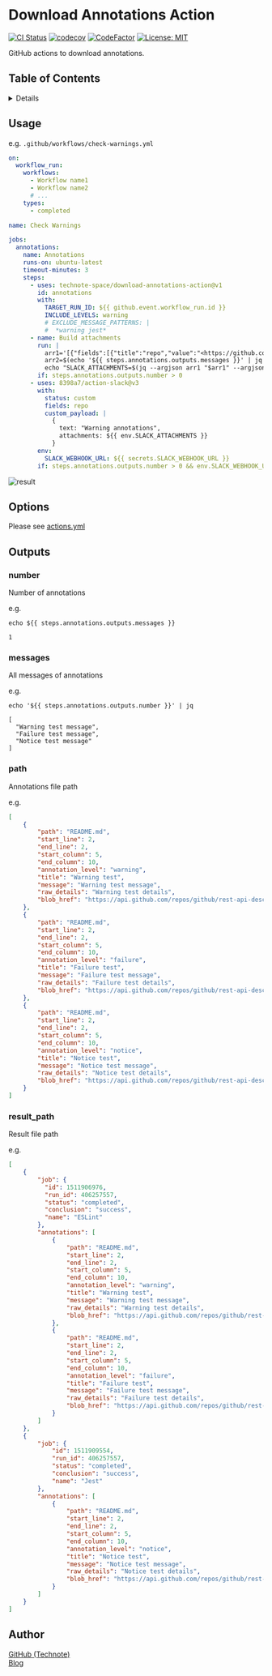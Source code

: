 # Download Annotations Action

[![CI Status](https://github.com/technote-space/download-annotations-action/workflows/CI/badge.svg)](https://github.com/technote-space/download-annotations-action/actions)
[![codecov](https://codecov.io/gh/technote-space/download-annotations-action/branch/master/graph/badge.svg)](https://codecov.io/gh/technote-space/download-annotations-action)
[![CodeFactor](https://www.codefactor.io/repository/github/technote-space/download-annotations-action/badge)](https://www.codefactor.io/repository/github/technote-space/download-annotations-action)
[![License: MIT](https://img.shields.io/badge/License-MIT-blue.svg)](https://github.com/technote-space/download-annotations-action/blob/master/LICENSE)

GitHub actions to download annotations.

## Table of Contents

<!-- START doctoc generated TOC please keep comment here to allow auto update -->
<!-- DON'T EDIT THIS SECTION, INSTEAD RE-RUN doctoc TO UPDATE -->
<details>
<summary>Details</summary>

- [Setup](#setup)
  - [yarn](#yarn)
  - [npm](#npm)
- [Workflows](#workflows)
  - [ci.yml](#ciyml)
  - [add-version-tag.yml](#add-version-tagyml)
  - [toc.yml](#tocyml)
  - [issue-opened.yml](#issue-openedyml)
  - [pr-opened.yml](#pr-openedyml)
  - [pr-updated.yml](#pr-updatedyml)
  - [project-card-moved.yml](#project-card-movedyml)
  - [broken-link-check.yml](#broken-link-checkyml)
  - [update-dependencies.yml](#update-dependenciesyml)
  - [add-test-tag.yml](#add-test-tagyml)
  - [Secrets](#secrets)
- [Test release](#test-release)
- [Helpers](#helpers)
- [Author](#author)

</details>
<!-- END doctoc generated TOC please keep comment here to allow auto update -->

## Usage
e.g. `.github/workflows/check-warnings.yml`  
```yaml
on:
  workflow_run:
    workflows:
      - Workflow name1
      - Workflow name2
      # ...
    types:
      - completed

name: Check Warnings

jobs:
  annotations:
    name: Annotations
    runs-on: ubuntu-latest
    timeout-minutes: 3
    steps:
      - uses: technote-space/download-annotations-action@v1
        id: annotations
        with:
          TARGET_RUN_ID: ${{ github.event.workflow_run.id }}
          INCLUDE_LEVELS: warning
          # EXCLUDE_MESSAGE_PATTERNS: |
          #  *warning jest*
      - name: Build attachments
        run: |
          arr1='[{"fields":[{"title":"repo","value":"<https://github.com/${{ github.repository }}|${{ github.repository }}>","short":true},{"title":"action","value":"<${{ github.event.workflow_run.html_url }}|action>","short":true}]}]'
          arr2=$(echo '${{ steps.annotations.outputs.messages }}' | jq -c 'map({"color":"warning","text":"```\(.)```"})')
          echo "SLACK_ATTACHMENTS=$(jq --argjson arr1 "$arr1" --argjson arr2 "$arr2" -nc '$arr1 + $arr2')" >> $GITHUB_ENV
        if: steps.annotations.outputs.number > 0
      - uses: 8398a7/action-slack@v3
        with:
          status: custom
          fields: repo
          custom_payload: |
            {
              text: "Warning annotations",
              attachments: ${{ env.SLACK_ATTACHMENTS }}
            }
        env:
          SLACK_WEBHOOK_URL: ${{ secrets.SLACK_WEBHOOK_URL }}
        if: steps.annotations.outputs.number > 0 && env.SLACK_WEBHOOK_URL
```


![result](https://raw.githubusercontent.com/technote-space/download-annotations-action/images/slack.png)

## Options
Please see [actions.yml](./action.yml)

## Outputs
### number
Number of annotations

e.g.
```shell script
echo ${{ steps.annotations.outputs.messages }}
```

```shell script
1
```

### messages
All messages of annotations

e.g.
```shell script
echo '${{ steps.annotations.outputs.number }}' | jq
```

```shell script
[
  "Warning test message",
  "Failure test message",
  "Notice test message"
]
```

### path
Annotations file path

e.g.
```json
[
    {
        "path": "README.md",
        "start_line": 2,
        "end_line": 2,
        "start_column": 5,
        "end_column": 10,
        "annotation_level": "warning",
        "title": "Warning test",
        "message": "Warning test message",
        "raw_details": "Warning test details",
        "blob_href": "https://api.github.com/repos/github/rest-api-description/git/blobs/abc"
    },
    {
        "path": "README.md",
        "start_line": 2,
        "end_line": 2,
        "start_column": 5,
        "end_column": 10,
        "annotation_level": "failure",
        "title": "Failure test",
        "message": "Failure test message",
        "raw_details": "Failure test details",
        "blob_href": "https://api.github.com/repos/github/rest-api-description/git/blobs/abc"
    },
    {
        "path": "README.md",
        "start_line": 2,
        "end_line": 2,
        "start_column": 5,
        "end_column": 10,
        "annotation_level": "notice",
        "title": "Notice test",
        "message": "Notice test message",
        "raw_details": "Notice test details",
        "blob_href": "https://api.github.com/repos/github/rest-api-description/git/blobs/abc"
    }
]
```

### result_path
Result file path

e.g.
```json
[
    {
        "job": {
          "id": 1511906976,
          "run_id": 406257557,
          "status": "completed",
          "conclusion": "success",
          "name": "ESLint"
        },
        "annotations": [
            {
                "path": "README.md",
                "start_line": 2,
                "end_line": 2,
                "start_column": 5,
                "end_column": 10,
                "annotation_level": "warning",
                "title": "Warning test",
                "message": "Warning test message",
                "raw_details": "Warning test details",
                "blob_href": "https://api.github.com/repos/github/rest-api-description/git/blobs/abc"
            },
            {
                "path": "README.md",
                "start_line": 2,
                "end_line": 2,
                "start_column": 5,
                "end_column": 10,
                "annotation_level": "failure",
                "title": "Failure test",
                "message": "Failure test message",
                "raw_details": "Failure test details",
                "blob_href": "https://api.github.com/repos/github/rest-api-description/git/blobs/abc"
            }
        ]
    },
    {
        "job": {
            "id": 1511909554,
            "run_id": 406257557,
            "status": "completed",
            "conclusion": "success",
            "name": "Jest"
        },
        "annotations": [
            {
                "path": "README.md",
                "start_line": 2,
                "end_line": 2,
                "start_column": 5,
                "end_column": 10,
                "annotation_level": "notice",
                "title": "Notice test",
                "message": "Notice test message",
                "raw_details": "Notice test details",
                "blob_href": "https://api.github.com/repos/github/rest-api-description/git/blobs/abc"
            }
        ]
    }
]
```

## Author
[GitHub (Technote)](https://github.com/technote-space)  
[Blog](https://technote.space)
